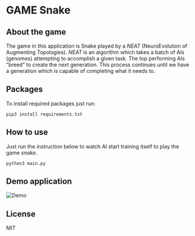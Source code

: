# GAME Snake


## About the game

The game in this application is Snake played by a *NEAT* (NeuroEvolution of Augmenting Topologies). *NEAT* is an algorithm which takes a batch of AIs (genomes) attempting to accomplish a given task. The top performing AIs “breed” to create the next generation. This process continues until we have a generation which is capable of completing what it needs to.


## Packages

To install required packages just run:

```
pip3 install requirements.txt 
```


## How to use

Just run the instruction below to watch AI start training itself to play the game *snake*. 

```
python3 main.py
```

## Demo application

![Demo](/test/gameplay.gif)


## License 

MIT

